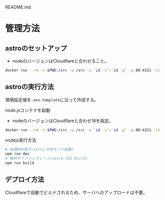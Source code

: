 README.md
# 管理方法  

## astroのセットアップ
- nodeのバージョンはCloudflareと合わせること。
```sh
docker run --rm -v $PWD:/src -w /src -u `id -u`:`id -g` -p 80:4321 -it node:18.17.1 npm install
```

## astroの実行方法

環境設定値を`.env.template`に沿って作成する。

node.jsコンテナを起動
- nodeのバージョンはCloudflareと合わせ18を指定。
```sh
docker run --rm -v $PWD:/src -w /src -u `id -u`:`id -g` -p 80:4321 -it node:18.17.1 /bin/bash
```

nodejs実行方法
```sh
# 仮想DOM実行(astro SSRモード起動)
npm run dev
# 静的サイトジェネレート(astro SSG build)
npm run build
```

## デプロイ方法

Cloudflareで自動でビルドされるため、サーバへのアップロードは不要。